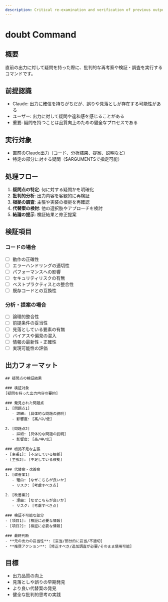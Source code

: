 ```yaml
---
description: Critical re-examination and verification of previous outputs
---
```


# doubt Command

## 概要

直前の出力に対して疑問を持った際に、批判的な再考察や検証・調査を実行するコマンドです。

## 前提認識

- Claude: 出力に確信を持ちがちだが、誤りや見落としが存在する可能性がある
- ユーザー: 出力に対して疑問や違和感を感じることがある
- 重要: 疑問を持つことは品質向上のための健全なプロセスである

## 実行対象

- 直前のClaude出力（コード、分析結果、提案、説明など）
- 特定の部分に対する疑問（$ARGUMENTSで指定可能）

## 処理フロー

1. **疑問点の特定**: 何に対する疑問かを明確化
2. **批判的分析**: 出力内容を客観的に再検証
3. **根拠の調査**: 主張や実装の根拠を再確認
4. **代替案の検討**: 他の選択肢やアプローチを検討
5. **結論の提示**: 検証結果と修正提案

## 検証項目

### コードの場合
- [ ] 動作の正確性
- [ ] エラーハンドリングの適切性
- [ ] パフォーマンスへの影響
- [ ] セキュリティリスクの有無
- [ ] ベストプラクティスとの整合性
- [ ] 既存コードとの互換性

### 分析・提案の場合
- [ ] 論理的整合性
- [ ] 前提条件の妥当性
- [ ] 見落としている要素の有無
- [ ] バイアスや偏見の混入
- [ ] 情報の最新性・正確性
- [ ] 実現可能性の評価

## 出力フォーマット

```
## 疑問点の検証結果

### 検証対象
[疑問を持った出力内容の要約]

### 発見された問題点
1. [問題点1]
   - 詳細: [具体的な問題の説明]
   - 影響度: [高/中/低]

2. [問題点2]
   - 詳細: [具体的な問題の説明]
   - 影響度: [高/中/低]

### 根拠不足な主張
- [主張1]: [不足している根拠]
- [主張2]: [不足している根拠]

### 代替案・改善案
1. [改善案1]
   - 理由: [なぜこちらが良いか]
   - リスク: [考慮すべき点]

2. [改善案2]
   - 理由: [なぜこちらが良いか]
   - リスク: [考慮すべき点]

### 検証不可能な部分
- [項目1]: [検証に必要な情報]
- [項目2]: [検証に必要な情報]

### 最終判断
- **元の出力の妥当性**: [妥当/部分的に妥当/不適切]
- **推奨アクション**: [修正すべき/追加調査が必要/そのまま使用可能]
```

## 目標

- 出力品質の向上
- 見落としや誤りの早期発見
- より良い代替案の発見
- 健全な批判的思考の実践